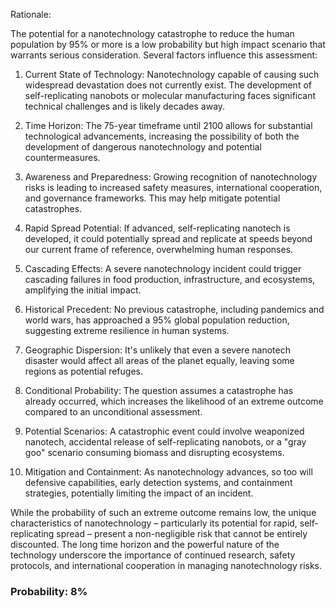 Rationale:

The potential for a nanotechnology catastrophe to reduce the human population by 95% or more is a low probability but high impact scenario that warrants serious consideration. Several factors influence this assessment:

1. Current State of Technology: Nanotechnology capable of causing such widespread devastation does not currently exist. The development of self-replicating nanobots or molecular manufacturing faces significant technical challenges and is likely decades away.

2. Time Horizon: The 75-year timeframe until 2100 allows for substantial technological advancements, increasing the possibility of both the development of dangerous nanotechnology and potential countermeasures.

3. Awareness and Preparedness: Growing recognition of nanotechnology risks is leading to increased safety measures, international cooperation, and governance frameworks. This may help mitigate potential catastrophes.

4. Rapid Spread Potential: If advanced, self-replicating nanotech is developed, it could potentially spread and replicate at speeds beyond our current frame of reference, overwhelming human responses.

5. Cascading Effects: A severe nanotechnology incident could trigger cascading failures in food production, infrastructure, and ecosystems, amplifying the initial impact.

6. Historical Precedent: No previous catastrophe, including pandemics and world wars, has approached a 95% global population reduction, suggesting extreme resilience in human systems.

7. Geographic Dispersion: It's unlikely that even a severe nanotech disaster would affect all areas of the planet equally, leaving some regions as potential refuges.

8. Conditional Probability: The question assumes a catastrophe has already occurred, which increases the likelihood of an extreme outcome compared to an unconditional assessment.

9. Potential Scenarios: A catastrophic event could involve weaponized nanotech, accidental release of self-replicating nanobots, or a "gray goo" scenario consuming biomass and disrupting ecosystems.

10. Mitigation and Containment: As nanotechnology advances, so too will defensive capabilities, early detection systems, and containment strategies, potentially limiting the impact of an incident.

While the probability of such an extreme outcome remains low, the unique characteristics of nanotechnology – particularly its potential for rapid, self-replicating spread – present a non-negligible risk that cannot be entirely discounted. The long time horizon and the powerful nature of the technology underscore the importance of continued research, safety protocols, and international cooperation in managing nanotechnology risks.

### Probability: 8%